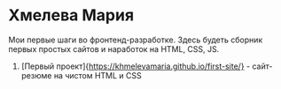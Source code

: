 # Хмелева Мария
Мои первые шаги во фронтенд-разработке.
Здесь будеть сборник первых простых сайтов и наработок на HTML, CSS, JS.

1. [Первый проект]{https://khmelevamaria.github.io/first-site/} - сайт-резюме на чистом HTML и CSS
